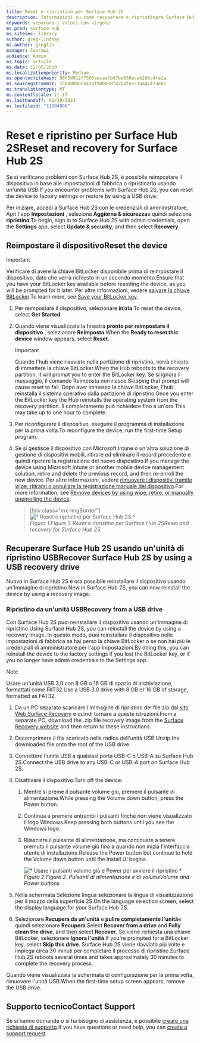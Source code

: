 ```yaml
---
title: Reset e ripristino per Surface Hub 2S
description: Informazioni su come recuperare e ripristinare Surface Hub 2S.
keywords: separare i valori con virgole
ms.prod: surface-hub
ms.sitesec: library
author: greg-lindsay
ms.author: greglin
manager: laurawi
audience: Admin
ms.topic: article
ms.date: 12/05/2019
ms.localizationpriority: Medium
ms.openlocfilehash: 88f5d912f7505aecaa5bd7ba659acab2d6c4fa1a
ms.sourcegitcommit: 25b8d880c6438f94b008f47b4fecc3aa4c473e85
ms.translationtype: MT
ms.contentlocale: it-IT
ms.lasthandoff: 01/28/2021
ms.locfileid: "11304809"
---
```

# <span data-ttu-id="0330e-104">Reset e ripristino per Surface Hub 2S</span><span class="sxs-lookup"><span data-stu-id="0330e-104">Reset and recovery for Surface Hub 2S</span></span>

<span data-ttu-id="0330e-105">Se si verificano problemi con Surface Hub 2S, è possibile reimpostare il dispositivo in base alle impostazioni di fabbrica o ripristinarlo usando un'unità USB.</span><span class="sxs-lookup"><span data-stu-id="0330e-105">If you encounter problems with Surface Hub 2S, you can reset the device to factory settings or restore by using a USB drive.</span></span>

<span data-ttu-id="0330e-106">Per iniziare, accedi a Surface Hub 2S con le credenziali di amministratore, Apri l'app **Impostazioni** , seleziona **Aggiorna & sicurezza**e quindi seleziona **ripristino**.</span><span class="sxs-lookup"><span data-stu-id="0330e-106">To begin, sign in to Surface Hub 2S with admin credentials, open the **Settings** app, select **Update & security**, and then select **Recovery**.</span></span>

## <span data-ttu-id="0330e-107">Reimpostare il dispositivo</span><span class="sxs-lookup"><span data-stu-id="0330e-107">Reset the device</span></span>

   > [!IMPORTANT]
   > <span data-ttu-id="0330e-108">Verificare di avere la chiave BitLocker disponibile prima di reimpostare il dispositivo, dato che verrà richiesto in un secondo momento.</span><span class="sxs-lookup"><span data-stu-id="0330e-108">Ensure that you have your BitLocker key available before resetting the device, as you will be prompted for it later.</span></span> <span data-ttu-id="0330e-109">Per altre informazioni, vedere [salvare la chiave BitLocker](save-bitlocker-key-surface-hub.md).</span><span class="sxs-lookup"><span data-stu-id="0330e-109">To learn more, see [Save your BitLocker key](save-bitlocker-key-surface-hub.md).</span></span>

1. <span data-ttu-id="0330e-110">Per reimpostare il dispositivo, selezionare **inizia**.</span><span class="sxs-lookup"><span data-stu-id="0330e-110">To reset the device, select **Get Started**.</span></span>

2. <span data-ttu-id="0330e-111">Quando viene visualizzata la finestra **pronto per reimpostare il dispositivo** , selezionare **Reimposta**.</span><span class="sxs-lookup"><span data-stu-id="0330e-111">When the **Ready to reset this device** window appears, select **Reset**.</span></span> 
  
   > [!IMPORTANT]
   > <span data-ttu-id="0330e-112">Quando l'hub viene riavviato nella partizione di ripristino, verrà chiesto di immettere la chiave BitLocker.</span><span class="sxs-lookup"><span data-stu-id="0330e-112">When the Hub reboots to the recovery partition, it will prompt you to enter the BitLocker key.</span></span> <span data-ttu-id="0330e-113">Se si ignora il messaggio, il comando Reimposta non riesce.</span><span class="sxs-lookup"><span data-stu-id="0330e-113">Skipping that prompt will cause reset to fail.</span></span> <span data-ttu-id="0330e-114">Dopo aver immesso la chiave BitLocker, l'hub reinstalla il sistema operativo dalla partizione di ripristino.</span><span class="sxs-lookup"><span data-stu-id="0330e-114">Once you enter the BitLocker key the Hub reinstalls the operating system from the recovery partition.</span></span> <span data-ttu-id="0330e-115">Il completamento può richiedere fino a un'ora.</span><span class="sxs-lookup"><span data-stu-id="0330e-115">This may take up to one hour to complete.</span></span>
  
3. <span data-ttu-id="0330e-116">Per riconfigurare il dispositivo, eseguire il programma di installazione per la prima volta.</span><span class="sxs-lookup"><span data-stu-id="0330e-116">To reconfigure the device, run the first-time Setup program.</span></span>

4. <span data-ttu-id="0330e-117">Se si gestisce il dispositivo con Microsoft Intune o un'altra soluzione di gestione di dispositivi mobili, ritirare ed eliminare il record precedente e quindi ripetere la registrazione del nuovo dispositivo.</span><span class="sxs-lookup"><span data-stu-id="0330e-117">If you manage the device using Microsoft Intune or another mobile device management solution, retire and delete the previous record, and then re-enroll the new device.</span></span> <span data-ttu-id="0330e-118">Per altre informazioni, vedere [rimuovere i dispositivi tramite wipe, ritirarsi o annullare la registrazione manuale del dispositivo](https://docs.microsoft.com/intune/devices-wipe).</span><span class="sxs-lookup"><span data-stu-id="0330e-118">For more information, see [Remove devices by using wipe, retire, or manually unenrolling the device](https://docs.microsoft.com/intune/devices-wipe).</span></span>

   > [!div class="mx-imgBorder"]
   > ![\* Reset e ripristino per Surface Hub 2S \*](images/sh2-reset.png)
   <br/>*<span data-ttu-id="0330e-120">Figura 1.</span><span class="sxs-lookup"><span data-stu-id="0330e-120">Figure 1.</span></span> <span data-ttu-id="0330e-121">Reset e ripristino per Surface Hub 2S</span><span class="sxs-lookup"><span data-stu-id="0330e-121">Reset and recovery for Surface Hub 2S</span></span>* 

## <span data-ttu-id="0330e-122">Recuperare Surface Hub 2S usando un'unità di ripristino USB</span><span class="sxs-lookup"><span data-stu-id="0330e-122">Recover Surface Hub 2S by using a USB recovery drive</span></span>

<span data-ttu-id="0330e-123">Nuovo in Surface Hub 2S è ora possibile reinstallare il dispositivo usando un'immagine di ripristino.</span><span class="sxs-lookup"><span data-stu-id="0330e-123">New in Surface Hub 2S, you can now reinstall the device by using a recovery image.</span></span>

### <span data-ttu-id="0330e-124">Ripristino da un'unità USB</span><span class="sxs-lookup"><span data-stu-id="0330e-124">Recovery from a USB drive</span></span>

<span data-ttu-id="0330e-125">Con Surface Hub 2S puoi reinstallare il dispositivo usando un'immagine di ripristino.</span><span class="sxs-lookup"><span data-stu-id="0330e-125">Using Surface Hub 2S, you can reinstall the device by using a recovery image.</span></span> <span data-ttu-id="0330e-126">In questo modo, puoi reinstallare il dispositivo nelle impostazioni di fabbrica se hai perso la chiave BitLocker o se non hai più le credenziali di amministratore per l'app Impostazioni.</span><span class="sxs-lookup"><span data-stu-id="0330e-126">By doing this, you can reinstall the device to the factory settings if you lost the BitLocker key, or if you no longer have admin credentials to the Settings app.</span></span>

>[!NOTE]
><span data-ttu-id="0330e-127">Usare un'unità USB 3,0 con 8 GB o 16 GB di spazio di archiviazione, formattati come FAT32.</span><span class="sxs-lookup"><span data-stu-id="0330e-127">Use a USB 3.0 drive with 8 GB or 16 GB of storage, formatted as FAT32.</span></span>

1. <span data-ttu-id="0330e-128">Da un PC separato scaricare l'immagine di ripristino del file zip dal [sito Web Surface Recovery](https://support.microsoft.com/surfacerecoveryimage?devicetype=surfacehub2s) e quindi tornare a queste istruzioni.</span><span class="sxs-lookup"><span data-stu-id="0330e-128">From a separate PC, download the .zip file recovery image from the [Surface Recovery website](https://support.microsoft.com/surfacerecoveryimage?devicetype=surfacehub2s) and then return to these instructions.</span></span> 

1. <span data-ttu-id="0330e-129">Decomprimere il file scaricato nella radice dell'unità USB.</span><span class="sxs-lookup"><span data-stu-id="0330e-129">Unzip the downloaded file onto the root of the USB drive.</span></span>  

1. <span data-ttu-id="0330e-130">Connettere l'unità USB a qualsiasi porta USB-C o USB-A su Surface Hub 2S.</span><span class="sxs-lookup"><span data-stu-id="0330e-130">Connect the USB drive to any USB-C or USB-A port on Surface Hub 2S.</span></span>

1. <span data-ttu-id="0330e-131">Disattivare il dispositivo:</span><span class="sxs-lookup"><span data-stu-id="0330e-131">Turn off the device:</span></span>

   1. <span data-ttu-id="0330e-132">Mentre si preme il pulsante volume giù, premere il pulsante di alimentazione.</span><span class="sxs-lookup"><span data-stu-id="0330e-132">While pressing the Volume down button, press the Power button.</span></span>
   1. <span data-ttu-id="0330e-133">Continua a premere entrambi i pulsanti finché non viene visualizzato il logo Windows.</span><span class="sxs-lookup"><span data-stu-id="0330e-133">Keep pressing both buttons until you see the Windows logo.</span></span>
   1. <span data-ttu-id="0330e-134">Rilasciare il pulsante di alimentazione, ma continuare a tenere premuto il pulsante volume giù fino a quando non inizia l'interfaccia utente di installazione.</span><span class="sxs-lookup"><span data-stu-id="0330e-134">Release the Power button but continue to hold the Volume down button until the Install UI begins.</span></span>

      ![\* Usare i pulsanti volume giù e Power per avviare il ripristino \*](images/sh2-keypad.png)
      <br>*<span data-ttu-id="0330e-136">Figura 2.</span><span class="sxs-lookup"><span data-stu-id="0330e-136">Figure 2.</span></span> <span data-ttu-id="0330e-137">Pulsanti di alimentazione e di volume</span><span class="sxs-lookup"><span data-stu-id="0330e-137">Volume and Power buttons</span></span>*

1. <span data-ttu-id="0330e-138">Nella schermata Selezione lingua selezionare la lingua di visualizzazione per il mozzo della superficie 2S.</span><span class="sxs-lookup"><span data-stu-id="0330e-138">On the language selection screen, select the display language for your Surface Hub 2S.</span></span>

1. <span data-ttu-id="0330e-139">Selezionare **Recupera da un'unità** e **pulire completamente l'unità**e quindi selezionare **Recupera**.</span><span class="sxs-lookup"><span data-stu-id="0330e-139">Select **Recover from a drive** and **Fully clean the drive**, and then select **Recover**.</span></span> <span data-ttu-id="0330e-140">Se viene richiesta una chiave BitLocker, selezionare **Ignora l'unità**.</span><span class="sxs-lookup"><span data-stu-id="0330e-140">If you're prompted for a BitLocker key, select **Skip this drive**.</span></span> <span data-ttu-id="0330e-141">Surface Hub 2S viene riavviato più volte e impiega circa 30 minuti per completare il processo di ripristino.</span><span class="sxs-lookup"><span data-stu-id="0330e-141">Surface Hub 2S reboots several times and takes approximately 30 minutes to complete the recovery process.</span></span>

<span data-ttu-id="0330e-142">Quando viene visualizzata la schermata di configurazione per la prima volta, rimuovere l'unità USB.</span><span class="sxs-lookup"><span data-stu-id="0330e-142">When the first-time setup screen appears, remove the USB drive.</span></span>

## <span data-ttu-id="0330e-143">Supporto tecnico</span><span class="sxs-lookup"><span data-stu-id="0330e-143">Contact Support</span></span>

<span data-ttu-id="0330e-144">Se si hanno domande o si ha bisogno di assistenza, è possibile [creare una richiesta di supporto](https://support.microsoft.com/supportforbusiness/productselection).</span><span class="sxs-lookup"><span data-stu-id="0330e-144">If you have questions or need help, you can [create a support request](https://support.microsoft.com/supportforbusiness/productselection).</span></span>
